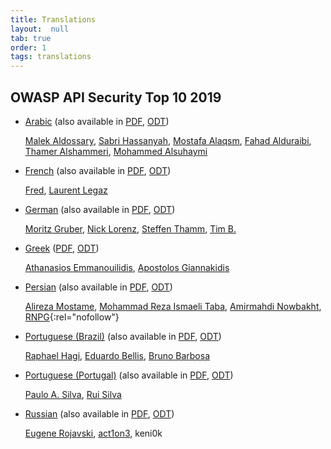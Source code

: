 ```yaml
---
title: Translations
layout:  null
tab: true
order: 1
tags: translations
---
```


## OWASP API Security Top 10 2019

* [Arabic][7] (also available in [PDF][8], [ODT][9])

  [Malek Aldossary], [Sabri Hassanyah], [Mostafa Alaqsm], [Fahad Alduraibi],
  [Thamer Alshammeri], [Mohammed Alsuhaymi]
* [French][13] (also available in [PDF][14], [ODT][15])

  [Fred][datakime], [Laurent Legaz]
* [German][22] (also available in [PDF][23], [ODT][24])

  [Moritz Gruber][aware7-moritz], [Nick Lorenz], [Steffen Thamm], [Tim B.]
* [Greek][19] ([PDF][20], [ODT][21])

  [Athanasios Emmanouilidis], [Apostolos Giannakidis]
* [Persian][16] (also available in [PDF][17], [ODT][18])

  [Alireza Mostame], [Mohammad Reza Ismaeli Taba], [Amirmahdi Nowbakht],
  [RNPG](https://www.linkedin.com/company/raspina-net-pars/){:rel="nofollow"}
* [Portuguese (Brazil)][1] (also available in [PDF][2], [ODT][3])

  [Raphael Hagi][raphael-hagi], [Eduardo Bellis][eduardo-bellis],
  [Bruno Barbosa][bruno-barbosa]
* [Portuguese (Portugal)][4] (also available in [PDF][5], [ODT][6])

  [Paulo A. Silva][pauloasilva], [Rui Silva][rui-silva]
* [Russian][10] (also available in [PDF][11], [ODT][12])

  [Eugene Rojavski], [act1on3], keni0k

[1]: https://owasp.org/API-Security/editions/2019/pt-BR/0x00-header/
[2]: https://owasp.org/API-Security/editions/2019/pt-BR/dist/owasp-api-security-top-10-pt-br.pdf
[3]: https://owasp.org/API-Security/editions/2019/pt-BR/dist/owasp-api-security-top-10-pt-br.odt
[4]: https://owasp.org/API-Security/editions/2019/pt-pt/0x00-header/
[5]: https://owasp.org/API-Security/editions/2019/pt-pt/dist/owasp-api-security-top-10.pdf
[6]: https://owasp.org/API-Security/editions/2019/pt-pt/dist/owasp-api-security-top-10.odt
[7]: https://owasp.org/API-Security/editions/2019/ar/0x00-header/
[8]: https://owasp.org/API-Security/editions/2019/ar/dist/owasp-api-security-top-10-ar.pdf
[9]: https://owasp.org/API-Security/editions/2019/ar/dist/owasp-api-security-top-10-ar.odt
[10]: https://owasp.org/API-Security/editions/2019/ru/0x00-header/
[11]: https://owasp.org/API-Security/editions/2019/ru/dist/owasp-api-security-top-10.pdf
[12]: https://owasp.org/API-Security/editions/2019/ru/dist/owasp-api-security-top-10.odt
[13]: https://owasp.org/API-Security/editions/2019/fr/0x00-header/
[14]: https://owasp.org/API-Security/editions/2019/fr/dist/owasp-api-security-top-10.pdf
[15]: https://owasp.org/API-Security/editions/2019/fr/dist/owasp-api-security-top-10.odt
[16]: https://owasp.org/API-Security/editions/2019/fa/0x00-header/
[17]: https://owasp.org/API-Security/editions/2019/fa/dist/owasp-api-security-top-10.pdf
[18]: https://owasp.org/API-Security/editions/2019/fa/dist/owasp-api-security-top-10.odt
[19]: https://owasp.org/API-Security/editions/2019/el-gr/0x00-header/
[20]: https://owasp.org/API-Security/editions/2019/el-gr/dist/owasp-api-security-top-10.pdf
[21]: https://owasp.org/API-Security/editions/2019/el-gr/dist/owasp-api-security-top-10.odt
[22]: https://owasp.org/API-Security/editions/2019/de/0x00-header/
[23]: https://owasp.org/API-Security/editions/2019/de/dist/owasp-api-security-top-10.pdf
[24]: https://owasp.org/API-Security/editions/2019/de/dist/owasp-api-security-top-10.odt

[raphael-hagi]: https://www.linkedin.com/in/raphael-hagi/
[eduardo-bellis]: https://www.linkedin.com/in/eduardo-bellis-92482534/
[bruno-barbosa]: https://www.linkedin.com/in/bbarbosa85/
[pauloasilva]: https://www.linkedin.com/in/devpauloasilva/
[rui-silva]: https://www.linkedin.com/in/rspro/
[Malek Aldossary]: http://twitter.com/malajab
[Sabri Hassanyah]: https://twitter.com/kingsabri
[Mostafa Alaqsm]: https://twitter.com/malaqsm
[Fahad Alduraibi]: https://twitter.com/fahad_alduraibi
[Thamer Alshammeri]: https://twitter.com/t44t_
[Mohammed Alsuhaymi]: https://twitter.com/msuhaymi
[Eugene Rojavski]: https://twitter.com/eugenerojavski
[act1on3]: https://twitter.com/act1on3
[datakime]: https://github.com/datakime
[Laurent Legaz]: https://github.com/llegaz
[Alireza Mostame]: https://www.linkedin.com/in/alireza-mostame-29970b242
[Mohammad Reza Ismaeli Taba]: https://www.linkedin.com/in/rezataba
[Amirmahdi Nowbakht]: https://www.linkedin.com/in/amirmahdi-nowbakht-3b8865200
[Athanasios Emmanouilidis]: https://www.linkedin.com/in/athanasiosem/
[Apostolos Giannakidis]: https://www.linkedin.com/in/giannakidisapostolos/
[aware7-moritz]: https://www.linkedin.com/in/moritz-gruber-734a43199/
[Steffen Thamm]: https://www.linkedin.com/in/steffen-thamm-a8341a27b/
[Nick Lorenz]: https://www.linkedin.com/in/nick-lorenz-16b211222/
[Tim B.]: https://www.linkedin.com/in/domai-tb/
